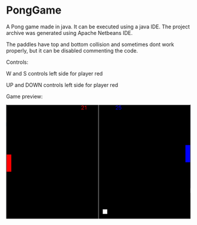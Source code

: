 # PongGame

A Pong game made in java. It can be executed using a java IDE. The project archive was generated using Apache Netbeans IDE.

The paddles have top and bottom collision and sometimes dont work properly, but it can be disabled commenting the code.

Controls:

W and S controls left side for player red

UP and DOWN controls left side for player red

Game preview:

<img src="preview.png" alt="drawing" width="500"/>
